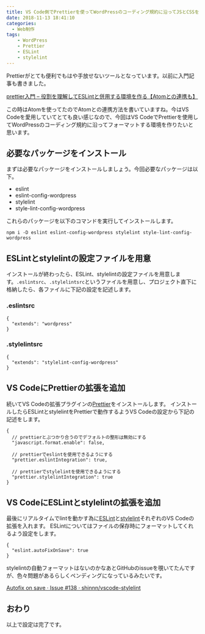 ```yaml
---
title: VS Code側でPrettierを使ってWordPressのコーディング規約に沿ってJSとCSSを自動フォーマットする
date: 2018-11-13 18:41:10
categories:
  - Web制作
tags:
	- WordPress
	- Prettier
	- ESLint
	- stylelint
---
```


Prettierがとても便利でもはや手放せないツールとなっています。以前に入門記事も書きました。

[prettier入門 – 役割を理解してESLintと併用する環境を作る【Atomとの連携も】](https://glatchdesign.com/blog/web/tools/1778)

この時はAtomを使ってたのでAtomとの連携方法を書いていますね。今はVS Codeを愛用していてとても良い感じなので、今回はVS CodeでPrettierを使用してWordPressのコーディング規約に沿ってフォーマットする環境を作りたいと思います。

## 必要なパッケージをインストール

まずは必要なパッケージをインストールしましょう。今回必要なパッケージは以下。

- eslint
- eslint-config-wordpress
- stylelint
- style-lint-config-wordpress

これらのパッケージを以下のコマンドを実行してインストールします。

```
npm i -D eslint eslint-config-wordpress stylelint style-lint-config-wordpress
```

## ESLintとstylelintの設定ファイルを用意

インストールが終わったら、ESLint、stylelintの設定ファイルを用意します。`.eslintsrc`、`.stylelintsrc`というファイルを用意し、プロジェクト直下に格納したら、各ファイルに下記の設定を記述します。


### .eslintsrc
```
{
  "extends": "wordpress"
}
```

### .stylelintsrc
```
{
  "extends": "stylelint-config-wordpress"
}
```

## VS CodeにPrettierの拡張を追加

続いてVS Codeの拡張プラグインの<a href="https://marketplace.visualstudio.com/items?itemName=esbenp.prettier-vscode" target="_blank">Prettier</a>をインストールします。
インストールしたらESLintとstylelintをPrettierで動作するようVS Codeの設定から下記の記述をします。
```
{
  // prettierとぶつかり合うのでデフォルトの整形は無効にする
  "javascript.format.enable": false,

  // prettierでeslintを使用できるようにする
  "prettier.eslintIntegration": true,

  // prettierでstylelintを使用できるようにする
  "prettier.stylelintIntegration": true
}
```

## VS CodeにESLintとstylelintの拡張を追加

最後にリアルタイムでlintを動かす為に<a href="https://marketplace.visualstudio.com/items?itemName=dbaeumer.vscode-eslint" target="_blank">ESLint</a>と<a href="https://marketplace.visualstudio.com/items?itemName=shinnn.stylelint" target="_blank">stylelint</a>それぞれのVS Codeの拡張を入れます。
ESLintについてはファイルの保存時にフォーマットしてくれるよう設定をします。

```
{
  "eslint.autoFixOnSave": true
}
```

stylelintの自動フォーマットはないのかなあとGitHubのissueを覗いてたんですが、色々問題があるらしくペンディングになっているみたいです。

<a href="https://github.com/shinnn/vscode-stylelint/issues/138" target="_blank">Autofix on save · Issue #138 · shinnn/vscode-stylelint</a>

## おわり
以上で設定は完了です。